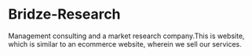 # Bridze-Research
 Management consulting and a market research company.This is website, which is similar to an ecommerce website, wherein we sell our services.
